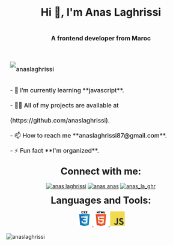 
  </head>
  <body>
    <div
      <div 
        class="title"
        style="
          display: flex;
          align-items: center;
          flex-direction: column;
          margin-bottom: 10px;
        " align="center"
      >
        <h1 >Hi 👋, I'm Anas Laghrissi</h1>
        <h3>A frontend developer from Maroc</h3>
      </div>
      <div class="text" style="display: flex; flex-basis: 50%">
        <div
          class="right"
          style="
            margin: 10px;
            font-size: 16px;
            font-weight: 500;
            line-height: 40px;
          "
        > 
    <p align="left"> <img src="https://komarev.com/ghpvc/?username=anaslaghrissi&label=Profile%20views&color=0e75b6&style=flat" alt="anaslaghrissi" /> </p>
          - 🌱 I’m currently learning **javascript**. <br />
          - 👨‍💻 All of my projects are available at
          (https://github.com/anaslaghrissi).
          <br />
          - 📫 How to reach me **anaslaghrissi87@gmail.com**. <br />
          - ⚡ Fun fact **I'm organized**.
        </div>
        <div class="left">
        </div>
      </div>
      <h3 align="center"style="font-size: 25px; margin: 10px 0">
        Connect with me:
      </h3>
      <p align="center">
        <a href="https://linkedin.com/in/anas laghrissi" target="blank"
          ><img
            align="center"
            src="https://raw.githubusercontent.com/rahuldkjain/github-profile-readme-generator/master/src/images/icons/Social/linked-in-alt.svg"
            alt="anas laghrissi"
            height="30"
            width="40"
        /></a>
        <a href="https://fb.com/anas anas" target="blank"
          ><img
            align="center"
            src="https://raw.githubusercontent.com/rahuldkjain/github-profile-readme-generator/master/src/images/icons/Social/facebook.svg"
            alt="anas anas"
            height="30"
            width="40"
        /></a>
        <a href="https://instagram.com/anas_la_ghr" target="blank"
          ><img
            align="center"
            src="https://raw.githubusercontent.com/rahuldkjain/github-profile-readme-generator/master/src/images/icons/Social/instagram.svg"
            alt="anas_la_ghr"
            height="30"
            width="40"
        /></a>
      </p>
      <h3 align="center"style="font-size: 25px; margin: 10px 0">
        Languages and Tools:
      </h3>
      <p align="center">
        <a
          href="https://www.w3schools.com/css/"
          target="_blank"
          rel="noreferrer"
        >
          <img
            src="https://raw.githubusercontent.com/devicons/devicon/master/icons/css3/css3-original-wordmark.svg"
            alt="css3"
            width="40"
            height="40"
          />
        </a>
        <a href="https://www.w3.org/html/" target="_blank" rel="noreferrer">
          <img
            src="https://raw.githubusercontent.com/devicons/devicon/master/icons/html5/html5-original-wordmark.svg"
            alt="html5"
            width="40"
            height="40"
          />
        </a>
        <a
          href="https://developer.mozilla.org/en-US/docs/Web/JavaScript"
          target="_blank"
          rel="noreferrer"
        >
          <img
            src="https://raw.githubusercontent.com/devicons/devicon/master/icons/javascript/javascript-original.svg"
            alt="javascript"
            width="40"
            height="40"
          />
        </a>
      </p>
  <p><img align="center" src="https://github-readme-stats.vercel.app/api/top-langs?username=anaslaghrissi&show_icons=true&locale=en&layout=compact" alt="anaslaghrissi" /></p>
  


